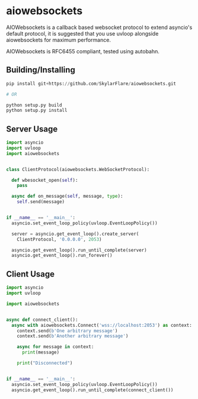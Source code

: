 <h1>aiowebsockets</h1>
AIOWebsockets is a callback based websocket protocol to extend asyncio's default protocol, it
is suggested that you use uvloop alongside aiowebsockets for maximum performance.
  
AIOWebsockets is RFC6455 compliant, tested using autobahn.


## Building/Installing
```python
pip install git+https://github.com/SkylarFlare/aiowebsockets.git  

# OR  

python setup.py build
python setup.py install
```

## Server Usage
```python
import asyncio
import uvloop
import aiowebsockets


class ClientProtocol(aiowebsockets.WebSocketProtocol):

  def wbesocket_open(self):
    pass

  async def on_message(self, message, type):
    self.send(message)


if __name__ == '__main__':
  asyncio.set_event_loop_policy(uvloop.EventLoopPolicy())

  server = asyncio.get_event_loop().create_server(
    ClientProtocol, '0.0.0.0', 2053)

  asyncio.get_event_loop().run_until_complete(server)
  asyncio.get_event_loop().run_forever()

```

## Client Usage
```python
import asyncio
import uvloop

import aiowebsockets


async def connect_client():
  async with aiowebsockets.Connect('wss://localhost:2053') as context:
    context.send(b'One arbitrary message')
    context.send(b'Another arbitrary message')

    async for message in context:
      print(message)

    print("Disconnected")


if __name__ == '__main__':
  asyncio.set_event_loop_policy(uvloop.EventLoopPolicy())
  asyncio.get_event_loop().run_until_complete(connect_client())

```